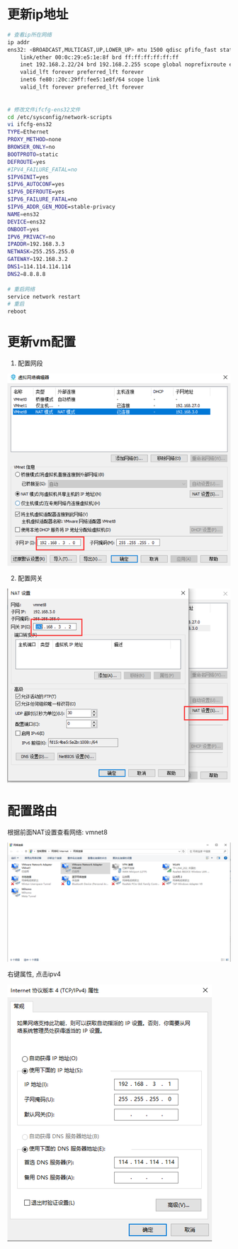 # 更新ip地址

```sh
# 查看ip所在网络
ip addr
ens32: <BROADCAST,MULTICAST,UP,LOWER_UP> mtu 1500 qdisc pfifo_fast state UP group default qlen 1000
    link/ether 00:0c:29:e5:1e:8f brd ff:ff:ff:ff:ff:ff
    inet 192.168.2.22/24 brd 192.168.2.255 scope global noprefixroute ens32
    valid_lft forever preferred_lft forever
    inet6 fe80::20c:29ff:fee5:1e8f/64 scope link
    valid_lft forever preferred_lft forever


# 修改文件ifcfg-ens32文件
cd /etc/sysconfig/network-scripts
vi ifcfg-ens32
TYPE=Ethernet
PROXY_METHOD=none
BROWSER_ONLY=no
BOOTPROTO=static
DEFROUTE=yes
#IPV4_FAILURE_FATAL=no
$IPV6INIT=yes
$IPV6_AUTOCONF=yes
$IPV6_DEFROUTE=yes
$IPV6_FAILURE_FATAL=no
$IPV6_ADDR_GEN_MODE=stable-privacy
NAME=ens32
DEVICE=ens32
ONBOOT=yes
IPV6_PRIVACY=no
IPADDR=192.168.3.3
NETWASK=255.255.255.0
GATEWAY=192.168.3.2
DNS1=114.114.114.114
DNS2=8.8.8.8

# 重启网络
service network restart
# 重启
reboot
```

# 更新vm配置

1. 配置网段

![image-20250412135804370](../../picture/image-20250412135804370.png)

2. 配置网关

![image-20250412135837261](../../picture/image-20250412135837261.png)



# 配置路由

根据前面NAT设置查看网络: vmnet8

![image-20250412135918365](../../picture/image-20250412135918365.png)



右键属性, 点击ipv4

![image-20250412140043605](../../picture/image-20250412140043605.png)